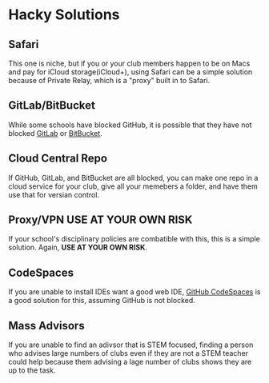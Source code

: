 # Hacky Solutions
## Safari
This one is niche, but if you or your club members happen to be on Macs and pay for iCloud storage(iCloud+), using Safari can be a simple solution because of Private Relay, which is a "proxy" built in to Safari.

## GitLab/BitBucket
While some schools have blocked GitHub, it is possible that they have not blocked [GitLab](https://gitlab.com/) or [BitBucket](https://bitbucket.org/).

## Cloud Central Repo
If GitHub, GitLab, and BitBucket are all blocked, you can make one repo in a cloud service for your club, give all your memebers a folder, and have them use that for versian control. 

## Proxy/VPN **USE AT YOUR OWN RISK**
If your school's disciplinary policies are combatible with this, this is a simple solution. Again, **USE AT YOUR OWN RISK**.

## CodeSpaces
If you are unable to install IDEs want a good web IDE, [GitHub CodeSpaces](https://github.com/features/codespaces) is a good solution for this, assuming GitHub is not blocked.

## Mass Advisors
If you are unable to find an adivsor that is STEM focused, finding a person who advises large numbers of clubs even if they are not a STEM teacher could help because them advising a lage number of clubs shows they are up to the task.
